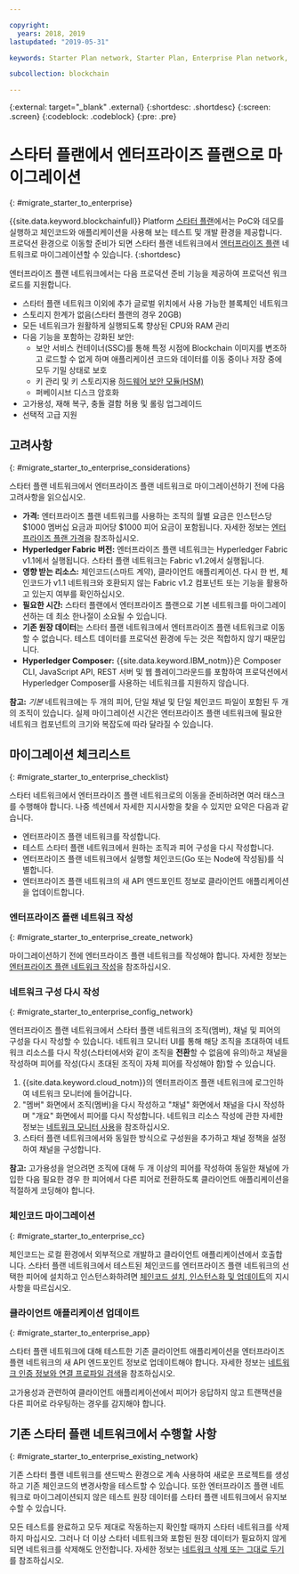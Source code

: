 ```yaml
---

copyright:
  years: 2018, 2019
lastupdated: "2019-05-31"

keywords: Starter Plan network, Starter Plan, Enterprise Plan network, Enterprise Plan, migration

subcollection: blockchain

---
```


{:external: target="_blank" .external}
{:shortdesc: .shortdesc}
{:screen: .screen}
{:codeblock: .codeblock}
{:pre: .pre}

# 스타터 플랜에서 엔터프라이즈 플랜으로 마이그레이션
{: #migrate_starter_to_enterprise}

{{site.data.keyword.blockchainfull}} Platform [스타터 플랜](/docs/services/blockchain?topic=blockchain-starter-plan-about#starter-plan-about)에서는 PoC와 데모를 실행하고 체인코드와 애플리케이션을 사용해 보는 테스트 및 개발 환경을 제공합니다. 프로덕션 환경으로 이동할 준비가 되면 스타터 플랜 네트워크에서 [엔터프라이즈 플랜](/docs/services/blockchain?topic=blockchain-enterprise-plan-about#enterprise-plan-about) 네트워크로 마이그레이션할 수 있습니다.
{:shortdesc}

엔터프라이즈 플랜 네트워크에서는 다음 프로덕션 준비 기능을 제공하여 프로덕션 워크로드를 지원합니다.

- 스타터 플랜 네트워크 이외에 추가 글로벌 위치에서 사용 가능한 블록체인 네트워크
- 스토리지 한계가 없음(스타터 플랜의 경우 20GB)
- 모든 네트워크가 원활하게 실행되도록 향상된 CPU와 RAM 관리
- 다음 기능을 포함하는 강화된 보안:
  - 보안 서비스 컨테이너(SSC)를 통해 특정 시점에 Blockchain 이미지를 변조하고 로드할 수 없게 하며 애플리케이션 코드와 데이터를 이동 중이나 저장 중에 모두 기밀 상태로 보호
  - 키 관리 및 키 스토리지용 [하드웨어 보안 모듈(HSM)](/docs/services/blockchain?topic=blockchain-glossary#glossary-hsm)
  - 퍼베이시브 디스크 암호화
- 고가용성, 재해 복구, 충돌 결함 허용 및 롤링 업그레이드
- 선택적 고급 지원

## 고려사항
{: #migrate_starter_to_enterprise_considerations}

스타터 플랜 네트워크에서 엔터프라이즈 플랜 네트워크로 마이그레이션하기 전에 다음 고려사항을 읽으십시오.

- **가격:** 엔터프라이즈 플랜 네트워크를 사용하는 조직의 월별 요금은 인스턴스당 $1000 멤버십 요금과 피어당 $1000 피어 요금이 포함됩니다. 자세한 정보는 [엔터프라이즈 플랜 가격](/docs/services/blockchain/howto?topic=blockchain-ibp-pricing#ibp-pricing-enterprise-plan)을 참조하십시오.
- **Hyperledger Fabric 버전:** 엔터프라이즈 플랜 네트워크는 Hyperledger Fabric v1.1에서 실행됩니다. 스타터 플랜 네트워크는 Fabric v1.2에서 실행됩니다.
- **영향 받는 리소스:** 체인코드(스마트 계약), 클라이언트 애플리케이션. 다시 한 번, 체인코드가 v1.1 네트워크와 호환되지 않는 Fabric v1.2 컴포넌트 또는 기능을 활용하고 있는지 여부를 확인하십시오.
- **필요한 시간:** 스타터 플랜에서 엔터프라이즈 플랜으로 기본 네트워크를 마이그레이션하는 데 최소 한나절이 소요될 수 있습니다.
- **기존 원장 데이터**는 스타터 플랜 네트워크에서 엔터프라이즈 플랜 네트워크로 이동할 수 없습니다. 테스트 데이터를 프로덕션 환경에 두는 것은 적합하지 않기 때문입니다.
- **Hyperledger Composer:** {{site.data.keyword.IBM_notm}}은 Composer CLI, JavaScript API, REST 서버 및 웹 플레이그라운드를 포함하여 프로덕션에서 Hyperledger Composer를 사용하는 네트워크를 지원하지 않습니다.

**참고:** *기본* 네트워크에는 두 개의 피어, 단일 채널 및 단일 체인코드 파일이 포함된 두 개의 조직이 있습니다. 실제 마이그레이션 시간은 엔터프라이즈 플랜 네트워크에 필요한 네트워크 컴포넌트의 크기와 복잡도에 따라 달라질 수 있습니다.

## 마이그레이션 체크리스트
{: #migrate_starter_to_enterprise_checklist}

스타터 네트워크에서 엔터프라이즈 플랜 네트워크로의 이동을 준비하려면 여러 태스크를 수행해야 합니다. 나중 섹션에서 자세한 지시사항을 찾을 수 있지만 요약은 다음과 같습니다.

- 엔터프라이즈 플랜 네트워크를 작성합니다.
- 테스트 스타터 플랜 네트워크에서 원하는 조직과 피어 구성을 다시 작성합니다.
- 엔터프라이즈 플랜 네트워크에서 실행할 체인코드(Go 또는 Node에 작성됨)를 식별합니다.
- 엔터프라이즈 플랜 네트워크의 새 API 엔드포인트 정보로 클라이언트 애플리케이션을 업데이트합니다.

### 엔터프라이즈 플랜 네트워크 작성
{: #migrate_starter_to_enterprise_create_network}

마이그레이션하기 전에 엔터프라이즈 플랜 네트워크를 작성해야 합니다. 자세한 정보는 [엔터프라이즈 플랜 네트워크 작성](/docs/services/blockchain?topic=blockchain-getting-started-with-enterprise-plan#getting-started-with-enterprise-plan-create-network)을 참조하십시오.

### 네트워크 구성 다시 작성
{: #migrate_starter_to_enterprise_config_network}

엔터프라이즈 플랜 네트워크에서 스타터 플랜 네트워크의 조직(멤버), 채널 및 피어의 구성을 다시 작성할 수 있습니다. 네트워크 모니터 UI를 통해 해당 조직을 초대하여 네트워크 리소스를 다시 작성(스타터에서와 같이 조직을 **전환**할 수 없음에 유의)하고 채널을 작성하며 피어를 작성(다시 초대된 조직이 자체 피어를 작성해야 함)할 수 있습니다.

1. {{site.data.keyword.cloud_notm}}의 엔터프라이즈 플랜 네트워크에 로그인하여 네트워크 모니터에 들어갑니다.
2. "멤버" 화면에서 조직(멤버)을 다시 작성하고 "채널" 화면에서 채널을 다시 작성하며 "개요" 화면에서 피어를 다시 작성합니다. 네트워크 리소스 작성에 관한 자세한 정보는 [네트워크 모니터 사용](/docs/services/blockchain?topic=blockchain-ibp-dashboard#ibp-dashboard-overview)을 참조하십시오.
3. 스타터 플랜 네트워크에서와 동일한 방식으로 구성원을 추가하고 채널 정책을 설정하여 채널을 구성합니다.

**참고:** 고가용성을 얻으려면 조직에 대해 두 개 이상의 피어를 작성하여 동일한 채널에 가입한 다음 필요한 경우 한 피어에서 다른 피어로 전환하도록 클라이언트 애플리케이션을 적절하게 코딩해야 합니다.

### 체인코드 마이그레이션
{: #migrate_starter_to_enterprise_cc}

체인코드는 로컬 환경에서 외부적으로 개발하고 클라이언트 애플리케이션에서 호출합니다. 스타터 플랜 네트워크에서 테스트된 체인코드를 엔터프라이즈 플랜 네트워크의 선택한 피어에 설치하고 인스턴스화하려면 [체인코드 설치, 인스턴스화 및 업데이트](/docs/services/blockchain/howto?topic=blockchain-install-instantiate-chaincode#install-instantiate-chaincode-install-cc)의 지시사항을 따르십시오.

### 클라이언트 애플리케이션 업데이트
{: #migrate_starter_to_enterprise_app}

스타터 플랜 네트워크에 대해 테스트한 기존 클라이언트 애플리케이션을 엔터프라이즈 플랜 네트워크의 새 API 엔드포인트 정보로 업데이트해야 합니다. 자세한 정보는 [네트워크 인증 정보와 연결 프로파일 검색](/docs/services/blockchain?topic=blockchain-getting-started-with-enterprise-plan#getting-started-with-enterprise-plan-retrieve-credentials)을 참조하십시오.

고가용성과 관련하여 클라이언트 애플리케이션에서 피어가 응답하지 않고 트랜잭션을 다른 피어로 라우팅하는 경우를 감지해야 합니다.

## 기존 스타터 플랜 네트워크에서 수행할 사항
{: #migrate_starter_to_enterprise_existing_network}

기존 스타터 플랜 네트워크를 샌드박스 환경으로 계속 사용하여 새로운 프로젝트를 생성하고 기존 체인코드의 변경사항을 테스트할 수 있습니다. 또한 엔터프라이즈 플랜 네트워크로 마이그레이션되지 않은 테스트 원장 데이터를 스타터 플랜 네트워크에서 유지보수할 수 있습니다.

모든 테스트를 완료하고 모두 제대로 작동하는지 확인할 때까지 스타터 네트워크를 삭제하지 마십시오. 그러나 더 이상 스타터 네트워크와 포함된 원장 데이터가 필요하지 않게 되면 네트워크를 삭제해도 안전합니다. 자세한 정보는 [네트워크 삭제 또는 그대로 두기](/docs/services/blockchain?topic=blockchain-getting-started-with-starter-plan#getting-started-with-starter-plan-delete-network)를 참조하십시오.
